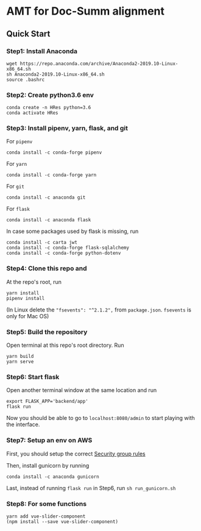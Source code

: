 # AMT for Doc-Summ alignment

## Quick Start

### Step1: Install Anaconda
```
wget https://repo.anaconda.com/archive/Anaconda2-2019.10-Linux-x86_64.sh
sh Anaconda2-2019.10-Linux-x86_64.sh
source .bashrc 
```
### Step2: Create python3.6 env

```
conda create -n HRes python=3.6
conda activate HRes
```
### Step3: Install pipenv, yarn, flask, and git

For `pipenv`
```
conda install -c conda-forge pipenv
```

For `yarn`
```
conda install -c conda-forge yarn 
```

For `git`
```
conda install -c anaconda git
```

For `flask`
```
conda install -c anaconda flask
```

In case some packages used by flask is missing, run

```
conda install -c carta jwt
conda install -c conda-forge flask-sqlalchemy
conda install -c conda-forge python-dotenv
```

### Step4: Clone this repo and
At the repo's root, run 
```
yarn install
pipenv install
```
(In Linux delete the `"fsevents": "^2.1.2",` from `package.json`. `fsevents` is only for Mac OS)

### Step5: Build the repository
Open terminal at this repo's root directory. Run
```
yarn build
yarn serve
```

### Step6: Start flask
Open another terminal window at the same location and run 
```
export FLASK_APP='backend/app'
flask run
```

Now you should be able to go to `localhost:8080/admin` to start playing with the interface.

### Step7: Setup an env on AWS

First, you should setup the correct [Security group rules](https://aws.amazon.com/premiumsupport/knowledge-center/connect-http-https-ec2/)

Then, install gunicorn by running
```
conda install -c anaconda gunicorn
```

Last, instead of running `flask run` in Step6, run `sh run_gunicorn.sh`

### Step8: For some functions
```
yarn add vue-slider-component
(npm install --save vue-slider-component)
```
